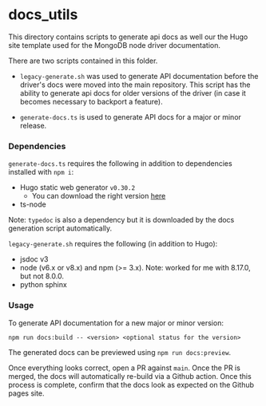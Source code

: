 # docs_utils

This directory contains scripts to generate api docs as well our the Hugo site template used for the MongoDB node driver documentation.

There are two scripts contained in this folder.

- `legacy-generate.sh` was used to generate API documentation before the driver's docs
were moved into the main repository.  This script has the ability to generate api docs for older versions of the driver (in case it becomes
necessary to backport a feature).

- `generate-docs.ts` is used to generate API docs for a major or minor release.

### Dependencies

`generate-docs.ts` requires the following in addition to dependencies installed with `npm i`:

* Hugo static web generator `v0.30.2`
  * You can download the right version [here](https://github.com/gohugoio/hugo/releases/tag/v0.30.2)
* ts-node

Note: `typedoc` is also a dependency but it is downloaded by the docs generation script automatically.

`legacy-generate.sh` requires the following (in addition to Hugo):

* jsdoc v3
* node (v6.x or v8.x) and npm (>= 3.x). Note: worked for me with 8.17.0, but not 8.0.0.
* python sphinx

### Usage

To generate API documentation for a new major or minor version:

`npm run docs:build -- <version> <optional status for the version>`

The generated docs can be previewed using `npm run docs:preview`.

Once everything looks correct, open a PR against `main`.  Once the PR is merged, the docs will automatically re-build via a Github action.  Once this
process is complete, confirm that the docs look as expected on the Github pages site.
